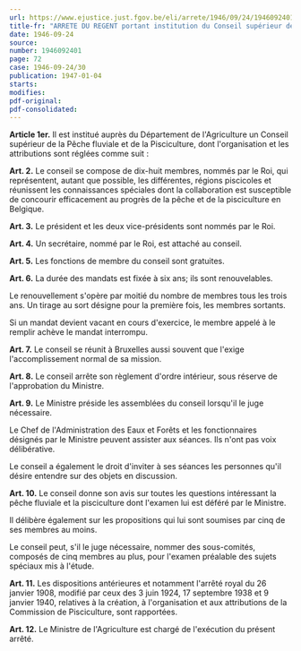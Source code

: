 ```yaml
---
url: https://www.ejustice.just.fgov.be/eli/arrete/1946/09/24/1946092401/justel
title-fr: "ARRETE DU REGENT portant institution du Conseil supérieur de la Pêche fluviale et de la Pisciculture"
date: 1946-09-24
source:
number: 1946092401
page: 72
case: 1946-09-24/30
publication: 1947-01-04
starts:
modifies:
pdf-original:
pdf-consolidated:
---
```


**Article 1er.** Il est institué auprès du Département de l'Agriculture un Conseil supérieur de la Pêche fluviale et de la Pisciculture, dont l'organisation et les attributions sont réglées comme suit :

**Art. 2.** Le conseil se compose de dix-huit membres, nommés par le Roi, qui représentent, autant que possible, les différentes, régions piscicoles et réunissent les connaissances spéciales dont la collaboration est susceptible de concourir efficacement au progrès de la pêche et de la pisciculture en Belgique.

**Art. 3.** Le président et les deux vice-présidents sont nommés par le Roi.

**Art. 4.** Un secrétaire, nommé par le Roi, est attaché au conseil.

**Art. 5.** Les fonctions de membre du conseil sont gratuites.

**Art. 6.** La durée des mandats est fixée à six ans; ils sont renouvelables.

Le renouvellement s'opère par moitié du nombre de membres tous les trois ans. Un tirage au sort désigne pour la première fois, les membres sortants.

Si un mandat devient vacant en cours d'exercice, le membre appelé à le remplir achève le mandat interrompu.

**Art. 7.** Le conseil se réunit à Bruxelles aussi souvent que l'exige l'accomplissement normal de sa mission.

**Art. 8.** Le conseil arrête son règlement d'ordre intérieur, sous réserve de l'approbation du Ministre.

**Art. 9.** Le Ministre préside les assemblées du conseil lorsqu'il le juge nécessaire.

Le Chef de l'Administration des Eaux et Forêts et les fonctionnaires désignés par le Ministre peuvent assister aux séances. Ils n'ont pas voix délibérative.

Le conseil a également le droit d'inviter à ses séances les personnes qu'il désire entendre sur des objets en discussion.

**Art. 10.** Le conseil donne son avis sur toutes les questions intéressant la pêche fluviale et la pisciculture dont l'examen lui est déféré par le Ministre.

Il délibère également sur les propositions qui lui sont soumises par cinq de ses membres au moins.

Le conseil peut, s'il le juge nécessaire, nommer des sous-comités, composés de cinq membres au plus, pour l'examen préalable des sujets spéciaux mis à l'étude.

**Art. 11.** Les dispositions antérieures et notamment l'arrêté royal du 26 janvier 1908, modifié par ceux des 3 juin 1924, 17 septembre 1938 et 9 janvier 1940, relatives à la création, à l'organisation et aux attributions de la Commission de Pisciculture, sont rapportées.

**Art. 12.** Le Ministre de l'Agriculture est chargé de l'exécution du présent arrêté.
